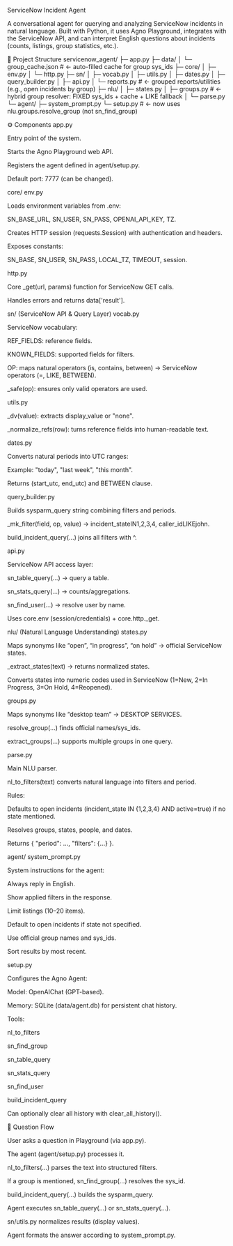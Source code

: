 ServiceNow Incident Agent

A conversational agent for querying and analyzing ServiceNow incidents in natural language.
Built with Python, it uses Agno Playground, integrates with the ServiceNow API, and can interpret English questions about incidents (counts, listings, group statistics, etc.).

📂 Project Structure
servicenow_agent/
├─ app.py
├─ data/
│  └─ group_cache.json          # ← auto-filled cache for group sys_ids
├─ core/
│  ├─ env.py
│  └─ http.py
├─ sn/
│  ├─ vocab.py
│  ├─ utils.py
│  ├─ dates.py
│  ├─ query_builder.py
│  ├─ api.py
│  └─ reports.py                # ← grouped reports/utilities (e.g., open incidents by group)
├─ nlu/
│  ├─ states.py
│  ├─ groups.py                 # ← hybrid group resolver: FIXED sys_ids + cache + LIKE fallback
│  └─ parse.py
└─ agent/
   ├─ system_prompt.py
   └─ setup.py                  # ← now uses nlu.groups.resolve_group (not sn_find_group)

⚙️ Components
app.py

Entry point of the system.

Starts the Agno Playground web API.

Registers the agent defined in agent/setup.py.

Default port: 7777 (can be changed).

core/
env.py

Loads environment variables from .env:

SN_BASE_URL, SN_USER, SN_PASS, OPENAI_API_KEY, TZ.

Creates HTTP session (requests.Session) with authentication and headers.

Exposes constants:

SN_BASE, SN_USER, SN_PASS, LOCAL_TZ, TIMEOUT, session.

http.py

Core _get(url, params) function for ServiceNow GET calls.

Handles errors and returns data['result'].

sn/ (ServiceNow API & Query Layer)
vocab.py

ServiceNow vocabulary:

REF_FIELDS: reference fields.

KNOWN_FIELDS: supported fields for filters.

OP: maps natural operators (is, contains, between) → ServiceNow operators (=, LIKE, BETWEEN).

_safe(op): ensures only valid operators are used.

utils.py

_dv(value): extracts display_value or "none".

_normalize_refs(row): turns reference fields into human-readable text.

dates.py

Converts natural periods into UTC ranges:

Example: "today", "last week", "this month".

Returns (start_utc, end_utc) and BETWEEN clause.

query_builder.py

Builds sysparm_query string combining filters and periods.

_mk_filter(field, op, value) → incident_stateIN1,2,3,4, caller_idLIKEjohn.

build_incident_query(...) joins all filters with ^.

api.py

ServiceNow API access layer:

sn_table_query(...) → query a table.

sn_stats_query(...) → counts/aggregations.

sn_find_user(...) → resolve user by name.

Uses core.env (session/credentials) + core.http._get.

nlu/ (Natural Language Understanding)
states.py

Maps synonyms like “open”, “in progress”, “on hold” → official ServiceNow states.

_extract_states(text) → returns normalized states.

Converts states into numeric codes used in ServiceNow (1=New, 2=In Progress, 3=On Hold, 4=Reopened).

groups.py

Maps synonyms like “desktop team” → DESKTOP SERVICES.

resolve_group(...) finds official names/sys_ids.

extract_groups(...) supports multiple groups in one query.

parse.py

Main NLU parser.

nl_to_filters(text) converts natural language into filters and period.

Rules:

Defaults to open incidents (incident_state IN {1,2,3,4} AND active=true) if no state mentioned.

Resolves groups, states, people, and dates.

Returns { "period": ..., "filters": {...} }.

agent/
system_prompt.py

System instructions for the agent:

Always reply in English.

Show applied filters in the response.

Limit listings (10–20 items).

Default to open incidents if state not specified.

Use official group names and sys_ids.

Sort results by most recent.

setup.py

Configures the Agno Agent:

Model: OpenAIChat (GPT-based).

Memory: SQLite (data/agent.db) for persistent chat history.

Tools:

nl_to_filters

sn_find_group

sn_table_query

sn_stats_query

sn_find_user

build_incident_query

Can optionally clear all history with clear_all_history().

🔄 Question Flow

User asks a question in Playground (via app.py).

The agent (agent/setup.py) processes it.

nl_to_filters(...) parses the text into structured filters.

If a group is mentioned, sn_find_group(...) resolves the sys_id.

build_incident_query(...) builds the sysparm_query.

Agent executes sn_table_query(...) or sn_stats_query(...).

sn/utils.py normalizes results (display values).

Agent formats the answer according to system_prompt.py.